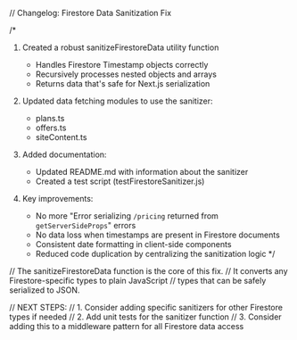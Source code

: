 // Changelog: Firestore Data Sanitization Fix

/\*

1. Created a robust sanitizeFirestoreData utility function
   - Handles Firestore Timestamp objects correctly
   - Recursively processes nested objects and arrays
   - Returns data that's safe for Next.js serialization

2. Updated data fetching modules to use the sanitizer:
   - plans.ts
   - offers.ts
   - siteContent.ts

3. Added documentation:
   - Updated README.md with information about the sanitizer
   - Created a test script (testFirestoreSanitizer.js)

4. Key improvements:
   - No more "Error serializing `/pricing` returned from `getServerSideProps`" errors
   - No data loss when timestamps are present in Firestore documents
   - Consistent date formatting in client-side components
   - Reduced code duplication by centralizing the sanitization logic
     \*/

// The sanitizeFirestoreData function is the core of this fix.
// It converts any Firestore-specific types to plain JavaScript
// types that can be safely serialized to JSON.

// NEXT STEPS:
// 1. Consider adding specific sanitizers for other Firestore types if needed
// 2. Add unit tests for the sanitizer function
// 3. Consider adding this to a middleware pattern for all Firestore data access
